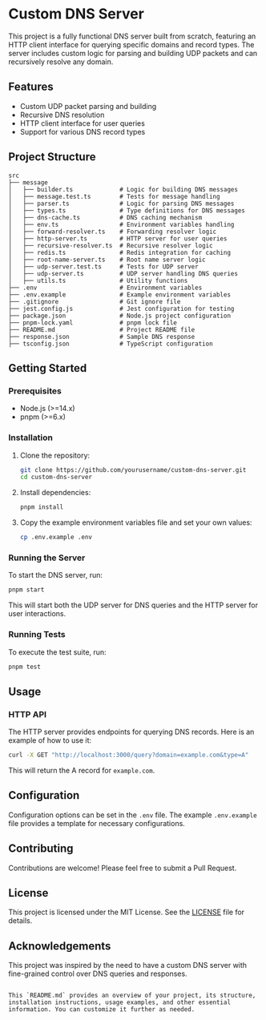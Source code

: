 # Custom DNS Server

This project is a fully functional DNS server built from scratch, featuring an HTTP client interface for querying specific domains and record types. The server includes custom logic for parsing and building UDP packets and can recursively resolve any domain.

## Features

- Custom UDP packet parsing and building
- Recursive DNS resolution
- HTTP client interface for user queries
- Support for various DNS record types

## Project Structure

```plaintext
src
├── message
│   ├── builder.ts             # Logic for building DNS messages
│   ├── message.test.ts        # Tests for message handling
│   ├── parser.ts              # Logic for parsing DNS messages
│   ├── types.ts               # Type definitions for DNS messages
│   ├── dns-cache.ts           # DNS caching mechanism
│   ├── env.ts                 # Environment variables handling
│   ├── forward-resolver.ts    # Forwarding resolver logic
│   ├── http-server.ts         # HTTP server for user queries
│   ├── recursive-resolver.ts  # Recursive resolver logic
│   ├── redis.ts               # Redis integration for caching
│   ├── root-name-server.ts    # Root name server logic
│   ├── udp-server.test.ts     # Tests for UDP server
│   ├── udp-server.ts          # UDP server handling DNS queries
│   ├── utils.ts               # Utility functions
├── .env                       # Environment variables
├── .env.example               # Example environment variables
├── .gitignore                 # Git ignore file
├── jest.config.js             # Jest configuration for testing
├── package.json               # Node.js project configuration
├── pnpm-lock.yaml             # pnpm lock file
├── README.md                  # Project README file
├── response.json              # Sample DNS response
├── tsconfig.json              # TypeScript configuration
```

## Getting Started

### Prerequisites

- Node.js (>=14.x)
- pnpm (>=6.x)

### Installation

1. Clone the repository:

   ```sh
   git clone https://github.com/yourusername/custom-dns-server.git
   cd custom-dns-server
   ```

2. Install dependencies:

   ```sh
   pnpm install
   ```

3. Copy the example environment variables file and set your own values:

   ```sh
   cp .env.example .env
   ```

### Running the Server

To start the DNS server, run:

```sh
pnpm start
```

This will start both the UDP server for DNS queries and the HTTP server for user interactions.

### Running Tests

To execute the test suite, run:

```sh
pnpm test
```

## Usage

### HTTP API

The HTTP server provides endpoints for querying DNS records. Here is an example of how to use it:

```sh
curl -X GET "http://localhost:3000/query?domain=example.com&type=A"
```

This will return the A record for `example.com`.

## Configuration

Configuration options can be set in the `.env` file. The example `.env.example` file provides a template for necessary configurations.

## Contributing

Contributions are welcome! Please feel free to submit a Pull Request.

## License

This project is licensed under the MIT License. See the [LICENSE](LICENSE) file for details.

## Acknowledgements

This project was inspired by the need to have a custom DNS server with fine-grained control over DNS queries and responses.
```

This `README.md` provides an overview of your project, its structure, installation instructions, usage examples, and other essential information. You can customize it further as needed.